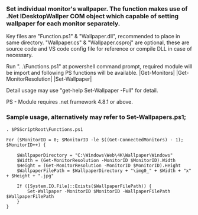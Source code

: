 ### Set individual monitor's wallpaper. The function makes use of .Net IDesktopWallper COM object which capable of setting wallpaper for each monitor separately.

Key files are "Function.ps1" & "Wallpaper.dll", recommended to place in same directory.
"Wallpaper.cs" & "Wallpaper.csproj" are optional, these are source code and VS code config file for reference or compile DLL in case of necessary.

Run ". .\Functions.ps1" at powershell command prompt, required module will be import and following PS functions will be available.
|Get-Monitors|
|Get-MonitorResolution|
|Set-Wallpaper|

Detail usage may use "get-help Set-Wallpaper -Full" for detail.

PS - Module requires .net framework 4.8.1 or above.

### Sample usage, alternatively may refer to Set-Wallpapers.ps1;
```
. $PSScriptRoot\Functions.ps1

For ($MonitorID = 0; $MonitorID -le $((Get-ConnectedMonitors) - 1); $MonitorID++) {

    $WallpaperDirectory = "C:\Windows\Web\4K\Wallpaper\Windows"
    $Width = (Get-MonitorResolution -MonitorID $MonitorID).Width
    $Height = (Get-MonitorResolution -MonitorID $MonitorID).Height
    $WallpaperFilePath = $WallpaperDirectory + "\img0_" + $Width + "x" + $Height + ".jpg"

    If ([System.IO.File]::Exists($WallpaperFilePath)) {
        Set-Wallpaper -MonitorID $MonitorID -WallpaperFilePath $WallpaperFilePath
    }
}
```
